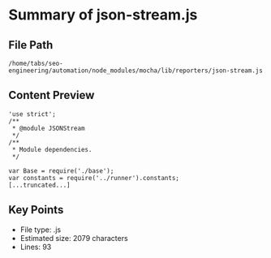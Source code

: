 # Summary of json-stream.js
  
## File Path
`/home/tabs/seo-engineering/automation/node_modules/mocha/lib/reporters/json-stream.js`

## Content Preview
```
'use strict';
/**
 * @module JSONStream
 */
/**
 * Module dependencies.
 */

var Base = require('./base');
var constants = require('../runner').constants;
[...truncated...]
```

## Key Points
- File type: .js
- Estimated size: 2079 characters
- Lines: 93
